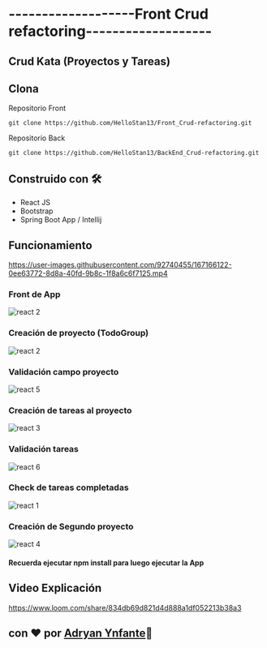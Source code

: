 # -------------------Front Crud refactoring-------------------
## Crud Kata (Proyectos y Tareas)

## Clona
Repositorio Front
```plain
git clone https://github.com/HelloStan13/Front_Crud-refactoring.git
```

Repositorio Back
```plain
git clone https://github.com/HelloStan13/BackEnd_Crud-refactoring.git
```


## Construido con 🛠️
- React JS
- Bootstrap
- Spring Boot App / Intellij

## Funcionamiento
https://user-images.githubusercontent.com/92740455/167166122-0ee63772-8d8a-40fd-9b8c-1f8a6c6f7125.mp4

### Front de App
![react 2](https://user-images.githubusercontent.com/92740455/167209379-9acf1b3e-fc28-4bf8-b49a-492109c2d3f8.jpg)

### Creación de proyecto (TodoGroup)
![react 2](https://user-images.githubusercontent.com/92740455/167170200-d2f3fba1-04e2-45b3-8016-e4606ca96ac7.jpg)

### Validación campo proyecto
![react 5](https://user-images.githubusercontent.com/92740455/167170362-08a5aee4-dfbe-4bd4-ab64-a600160e3ffb.jpg)

###  Creación de tareas al proyecto
![react 3](https://user-images.githubusercontent.com/92740455/167170247-bd503545-4173-4b2a-bb86-517314e2cd46.jpg)

### Validación tareas
![react 6](https://user-images.githubusercontent.com/92740455/167170425-9f2209d5-0ab4-442a-adcb-1ed1e5d819a7.jpg)

### Check de tareas completadas
![react 1](https://user-images.githubusercontent.com/92740455/167209162-7ad9c078-83c7-46df-83a6-baa628d98402.jpg)


### Creación de Segundo proyecto
![react 4](https://user-images.githubusercontent.com/92740455/167170297-9b678c58-643c-4c1b-ba22-495a833e38a6.jpg)

#### Recuerda ejecutar npm install para luego ejecutar la App

## Video Explicación 
https://www.loom.com/share/834db69d821d4d888a1df052213b38a3

## con ❤️ por  [Adryan Ynfante](https://github.com/HelloStan13)🍿
